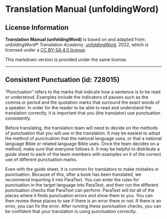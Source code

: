 # Translation Manual (unfoldingWord)

## License Information

**Translation Manual (unfoldingWord)** is based on and adapted from: _unfoldingWord® Translation Academy_, [unfoldingWord](https://unfoldingword.org/utw), 2022, which is licensed under a [CC BY-SA 4.0 license](https://creativecommons.org/licenses/by-sa/4.0/legalcode.en).

This markdown version is provided under the same license.



--------------------------------

## Consistent Punctuation (id: 728015)

“Punctuation” refers to the marks that indicate how a sentence is to be read or understood. Examples include the indicators of pauses such as the comma or period and the quotation marks that surround the exact words of a speaker. In order for the reader to be able to read and understand the translation correctly, it is important that you (the translator) use punctuation consistently.

Before translating, the translation team will need to decide on the methods of punctuation that you will use in the translation. It may be easiest to adopt the method of punctuation that the national language uses, or that a national language Bible or related language Bible uses. Once the team decides on a method, make sure that everyone follows it. It may be helpful to distribute a guide sheet to each of the team members with examples on it of the correct use of different punctuation marks.

Even with the guide sheet, it is common for translators to make mistakes in punctuation. Because of this, after a book has been translated, we recommend importing it into ParaText. You can enter the rules for punctuation in the target language into ParaText, and then run the different punctuation checks that ParaText can perform. ParaText will list all of the places where it finds punctuation errors and show them to you. You can then review these places to see if there is an error there or not. If there is an error, you can fix the error. After running these punctuation checks, you can be confident that your translation is using punctuation correctly.


